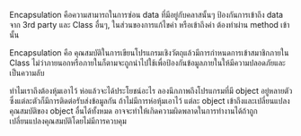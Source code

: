 Encapsulation คือความสามารถในการซ่อน data ที่มีอยู่กับคลาสนั้นๆ ป้องกันการเข้าถึง data จาก 3rd party และ Class อื่นๆ, ในส่วนของการแก้ไขค่า หรือเข้าถึงค่า ต้องทำผ่าน method เข้านั้น

Encapsulation คือ คุณสมบัติในการเขียนโปรแกรมเชิงวัตถุแล้วมีการกำหนดการเข้าสมาชิกภายใน Class ไม่ว่าภายนอกหรือภายในก็ตามจะถูกนำไปใช้เพื่อป้องกันข้อมูลภายในให้มีความปลอดภัยและเป็นความลับ

ทำไมเราถึงต้องหุ้มเอาไว้ ห่อแล้วจะได้ประโยชน์อะไร ลองนึกภาพถึงโปรแกรมที่มี object อยู่หลายตัวซึ่งแต่ละตัวก็มีการติดต่อรับส่งข้อมูลกัน ถ้าไม่มีการห่อหุ้มเอาไว้ แต่ละ object เข้าถึงและเปลี่ยนแปลงคุณสมบัติของ object อื่นได้ทั้งหมด อาจจะทำให้เกิดความผิดพลาดในการทำงานได้ถ้าถูกเปลี่ยนแปลงคุณสมบัติโดยไม่มีการควบคุม